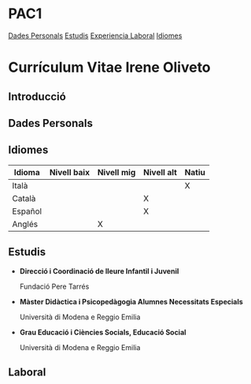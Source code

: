 # PAC1
<a href="#dades-personals">Dades Personals</a> <a href="#estudis">Estudis</a> <a href="#experiencia-laboral">Experiencia Laboral</a> <a href="#idiomes">Idiomes</a>

<h1>Currículum Vitae Irene Oliveto</h1>

<h2 id="introduccio">Introducció</h2>

<h2 id="dades-perosonals">Dades Personals</h2>

<h2 id="idiomes">Idiomes</h2>
<table>
 <thead>
     <tr>   
        <th scope="col">Idioma</th>
        <th scope="col">Nivell baix</th>
        <th scope="col">Nivell mig</th>
        <th scope="col">Nivell alt</th>
        <th scope="col">Natiu</th>
    </tr>
</thead>

<tbody> 
    <tr> <td>Italà</td> <td></td> <td></td> <td></td> <td>X</td> </tr>
    <tr> <td>Català</td> <td></td> <td></td> <td>X</td></tr>
    <tr>  <td>Español</td> <td></td> <td></td> <td>X</td>  </tr>
    <tr>  <td>Anglés</td> <td></td> <td>X</td> </tr>
</tbody>    

</table>

<h2 id="estudis">Estudis</h2>
<ul>
    <li><strong>Direcció i Coordinació de lleure Infantil i Juvenil</strong>
    <br><p>Fundació Pere Tarrés</p></li>
    <li><strong>Màster Didàctica i Psicopedàgogia Alumnes Necessitats Especials</strong>
    <br><p>Università di Modena e Reggio Emilia</p></li>
    <li><strong>Grau Educació i Ciències Socials, Educació Social</strong>
    <br><p>Università di Modena e Reggio Emilia</p></li>
</ul>
<h2 id="laboral">Laboral</h2>
